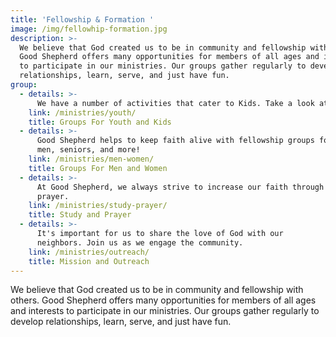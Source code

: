 ```yaml
---
title: 'Fellowship & Formation '
image: /img/fellowhip-formation.jpg
description: >-
  We believe that God created us to be in community and fellowship with others.
  Good Shepherd offers many opportunities for members of all ages and interests
  to participate in our ministries. Our groups gather regularly to develop
  relationships, learn, serve, and just have fun.
group:
  - details: >-
      We have a number of activities that cater to Kids. Take a look at our programs for kids & youth!
    link: /ministries/youth/
    title: Groups For Youth and Kids
  - details: >-
      Good Shepherd helps to keep faith alive with fellowship groups for women,
      men, seniors, and more!
    link: /ministries/men-women/
    title: Groups For Men and Women
  - details: >-
      At Good Shepherd, we always strive to increase our faith through study and
      prayer.
    link: /ministries/study-prayer/
    title: Study and Prayer
  - details: >-
      It's important for us to share the love of God with our
      neighbors. Join us as we engage the community.
    link: /ministries/outreach/
    title: Mission and Outreach
---
```

We believe that God created us to be in community and fellowship with others. Good Shepherd offers many opportunities for members of all ages and interests to participate in our ministries. Our groups gather regularly to develop relationships, learn, serve, and just have fun.
